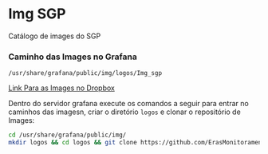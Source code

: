 # Img SGP
Catálogo de images do SGP

### Caminho das Images no Grafana
`/usr/share/grafana/public/img/logos/Img_sgp`

[Link Para as Images no Dropbox](https://www.dropbox.com/scl/fo/7tkah7grf57blkt8dnix2/h?rlkey=ynmn8ekiwmqjevn4h9jzk813q&dl=0)

Dentro do servidor grafana execute os comandos a seguir para entrar no caminhos das imagesn, criar o diretório `logos` e clonar o repositório de Images:
```bash
cd /usr/share/grafana/public/img/
mkdir logos && cd logos && git clone https://github.com/ErasMonitoramento/Img_sgp.git
```

